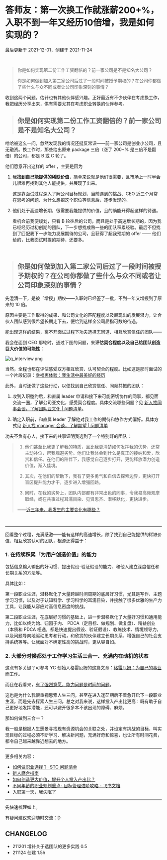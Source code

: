 # 答师友：第一次换工作就涨薪200+%，入职不到一年又经历10倍增，我是如何实现的？
最后更新于 2021-12-01，创建于 2021-11-24

<br> 

> 你是如何实现第二份工作工资翻倍的？前一家公司是不是知名大公司？
>
> 你是如何做到加入第二家公司后过了一段时间被授予期权的？在公司你都做了些什么与众不同或者让公司印象深刻的事情？



收到这两个问题，估计也有其他伙伴感兴趣。正好最近有不少伙伴在考虑换工作，我把经历分享出来，供有需要尤其在考虑职业转换的伙伴参考。



> ## 你是如何实现第二份工作工资翻倍的？前一家公司是不是知名大公司？


哈哈被这么一问，忽然发现我的情况还挺反常识——前一家公司是创业小公司，且无融资。换工作时，那些给出原来 package 三倍（涨了 200+% 是三倍不是翻倍）的公司，都是 B 或 C 轮了。



他们愿意开出这样的 offer ，主要是因为

1. 我**找到自己能提供的稀缺价值**，简单来说就是他们很需要，且市场上一时半会儿很难再找到其他人能提供，并展现了出来。

    这是靠面试过程深入了解公司目标规划、当前遇到的挑战、CEO 近三个月常在思考的问题、为什么想招这个职位等信息后，逐步发现的。



2. 他们处于高速增长期，很需要我能提供的价值，且的确能开得起这样的待遇。

    看机会前我便规划，只看 B 轮往后的公司，而且是处于高速增长期的，因为我已经经历过初创期的团队，下一步想找成熟一些的团队积累经验。最后不但找到了匹配我下一步能力发展期待的公司，且获得了超我预期的 offer —— 他们给的，比我面试时提的期待，还要多。



<br> 

> ## 你是如何做到加入第二家公司后过了一段时间被授予期权的？在公司你都做了些什么与众不同或者让公司印象深刻的事情？


先澄清一下，是被「增授」期权——入职时已经签了一批，不到一年又增授到了原来的 10 倍。

原因主要是工作取得的成果、和公司文化的匹配程度以及展现出的发展潜力，让合伙人团队感到很希望长期走下去，便给到这样全公司屈指可数的待遇。

能出现这样的结果，离不开面试过程下功夫选择志同道、相互欣赏信任的团队——

我会在面到 CEO 那轮时，通过下图的问题，来**评估契合程度以及自己给团队创造巨大价值的可能性**：

![q_interview.png](http://ishanshan.zoomquiet.top/clipping/q_interview.png  ':size=300')


当然，全程也都在评估感受双方相互欣赏、认可契合的程度。比如这是那时面试的一个片段记录：[幸福再体验：我生活中最美好的经历](selfedu/savor_happiestevent?id=mystory) 


此外，当时还做了这些行动，以便找到自己欣赏信任、同频共振的团队：

1. 收到入职邀约后，和直属 leader 申请和接下来可能密切协作的同事，都见面交流一圈，了解公司亚文化，感受契合程度。具体交流哪些问题？见 [新人找同事会谈，了解团队亚文化 | 问题清单](https://github.com/ishanshan/CollaborationGuide4Shaper/blob/master/CONTENT/InfoQNewcomer2Partner.md)。

2. 确定入职前，和直属 leader 了解他对我工作的期待和协作方式偏好。具体方式见 [新人找 manager 会谈，了解期望 | 问题清单](https://github.com/ishanshan/CollaborationGuide4Shaper/blob/master/CONTENT/InfoQNewcomer2Manager.md)


功夫不负有心人，接下来的共事证明我选到了一个特别好的团队：

> 1. 他们甚至比我更了解我的特质，且比我更清楚如何发挥我的优势，还常主动补位，帮我规避劣势。他们让我体会到什么是真正的接纳和爱，欣赏和信任。在他们的陪伴下，我感觉自己逐步打开，更能释放潜力创造价值，渐入佳境。
>
> 2. 其次，在他们的帮助下，我有了更多勇气和自信去探索边界，更快打开盲区提升能力才干，逐步进入增强回路。
>
> 3. 同时，在我的劣势上，团队内部都有非常出色的同事，令我易高频观摩取经，或在共事过程耳濡目染、见贤思齐、潜移默化，更快进步。
> 
> ——[近三年来，我发生的主要变化有哪些？](selfedu/rev_3years)


<br> 

---

回看整个过程，充满感激——能有这样的高速增长，除了找到自己能提供的稀缺价值、相互欣赏认可的团队，根源还得益于：

### 1. 在持续积累「为用户创造价值」的能力

包括信息输入输出的好习惯、提出假设-验证假设的能力、和他人建立深度信任和长期关系的方法等。

具体比如：

第一段职业生涯，潜移默化了大量跨越时间周期的底层好习惯，尤其是写作、主题学习习惯，以及对于认知科学、学习科学的耳濡目染，并接触了很多优雅的生产力工具，让我能从容应对高信息密度的挑战。

第二段职业生涯，在底层好习惯的基础上，进一步潜移默化了大量好习惯和通用能力，比如以终为始、归因于内、 PDCA（定目标、做规划、做复盘）、精益创业（本质和 PDCA 相通，都是快速提出假设、验证假设）、教练技术、情境领导力，以及问题导向地驱动思考和行动，和欣赏的伙伴建立长期关系、增强自己的社会支持系统等等。让我面对不确定性高的挑战时，更从容自如。

### 2. 大部分时候都处于工作学习生活三合一、充满内在动机的状态

这点有多关键？可参考 YC 创始人格雷厄姆的这篇文章：[格雷厄姆：为自己的事业而工作](https://mp.weixin.qq.com/s/fXGM-e-KcHFHjhLkb1K7GA)。

而且在我看来，[有了强烈意愿，能力问题是时间的问题](cmty/tips_motivation.md)。

这也是为什么我很重视思索人生三问，甚至在进入迷茫期后不着急开启下一段职业生涯，而是先去探索人生三问。总之对我来说，这样投入产出比更高：既有助于自己更好地发挥潜能，还可以避开很多本不该出现的障碍、麻烦。


那如何做到三合一？

我一般是根据人生愿景寻找现有资源机会的关联之处，并设定有挑战的目标，叫实现目标的过程必须不断学习、解决新问题，充满好奇和惊喜，也让所有时间花费，都令自己越来越靠近想去的地方。



---

更多相关内容：
- [如何做职业选择？· STC 问题清单](cmty/tips_career_choice.md)
- [新人磨合指南](https://github.com/ishanshan/CollaborationGuide4Shaper/blob/master/CONTENT/HbNewcomer.md)
- [如何创造更大价值，提升个人投入产出比？](https://docs.qq.com/slide/DVVBzbVZ1UnFRZEhM)
- [不同年龄的职业规划重点- 目标管理进阶攻略 - 飞书文档](https://mzm628l8fj.feishu.cn/sheets/shtcn75qFbOHYzvEgBWLSvalPcb?sheet=1JZTkz)
- [入职第一天，我失眠了](selfedu/NewLifeinOMC.md)

---

先快速梳理如上。

有疑问建议欢迎随时交流：D


## CHANGELOG 

- 211201 增补关于选团队的更多实践 0.5
- 211124 创建 1.5h